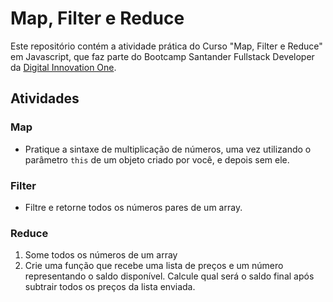 # Map, Filter e Reduce

Este repositório contém a atividade prática do Curso "Map, Filter e Reduce" em Javascript, que faz parte do Bootcamp Santander Fullstack Developer da [Digital Innovation One](https://digitalinnovation.one/).

## Atividades

### Map
- Pratique a sintaxe de multiplicação de números, uma vez utilizando o parâmetro `this` de um objeto criado por você, e depois sem ele.

### Filter
- Filtre e retorne todos os números pares de um array.

### Reduce
1. Some todos os números de um array
2. Crie uma função que recebe uma lista de preços e um número representando o saldo disponível. Calcule qual será o saldo final após subtrair todos os preços da lista enviada.
